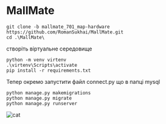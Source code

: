 <h1>MallMate</h1>

``` shell
git clone -b mallmate_701_map-hardware https://github.com/RomanSukhai/MallMate.git
cd .\MallMate\
```

створіть віртуальне середовище

``` shell
python -m venv virtenv
.\virtenv\Scripts\activate 
pip install -r requirements.txt
```

Тепер окремо запустити файл connect.py що в папці mysql 

``` shell
python manage.py makemigrations
python manage.py migrate 
python manage.py runserver
```


   ![cat](https://github.com/RomanSukhai/MallMate/assets/118640498/488761ad-a13a-438b-82df-02a00ef1bcc3)

